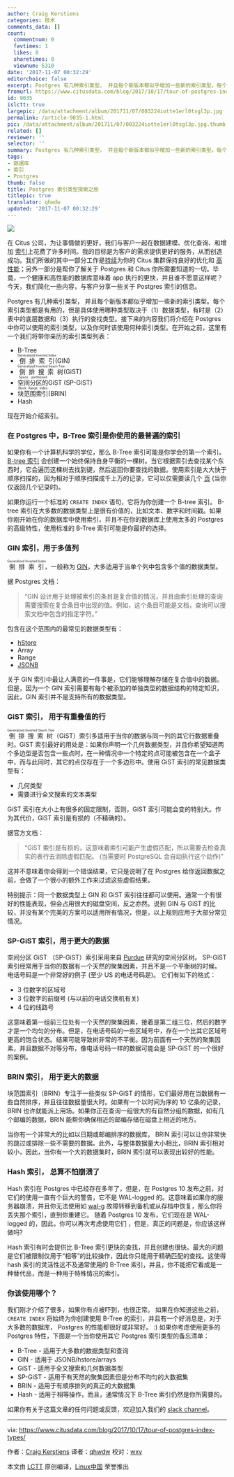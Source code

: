 ```yaml
---
author: Craig Kerstiens
categories: 技术
comments_data: []
count:
  commentnum: 0
  favtimes: 1
  likes: 0
  sharetimes: 0
  viewnum: 5310
date: '2017-11-07 00:32:29'
editorchoice: false
excerpt: Postgres 有几种索引类型， 并且每个新版本都似乎增加一些新的索引类型。每个索引类型都是有用的，但是具体使用哪种类型取决于（1）数据类型，有时是（2）表中的底层数据和（3）执行的查找类型。
fromurl: https://www.citusdata.com/blog/2017/10/17/tour-of-postgres-index-types/
id: 9035
islctt: true
largepic: /data/attachment/album/201711/07/003224iotte1erl0tsgl3p.jpg
permalink: /article-9035-1.html
pic: /data/attachment/album/201711/07/003224iotte1erl0tsgl3p.jpg.thumb.jpg
related: []
reviewer: ''
selector: ''
summary: Postgres 有几种索引类型， 并且每个新版本都似乎增加一些新的索引类型。每个索引类型都是有用的，但是具体使用哪种类型取决于（1）数据类型，有时是（2）表中的底层数据和（3）执行的查找类型。
tags:
- 数据库
- 索引
- Postgres
thumb: false
title: Postgres 索引类型探索之旅
titlepic: true
translator: qhwdw
updated: '2017-11-07 00:32:29'
---
```


![](/data/attachment/album/201711/07/003224iotte1erl0tsgl3p.jpg)


在 Citus 公司，为让事情做的更好，我们与客户一起在数据建模、优化查询、和增加 [索引](https://www.citusdata.com/blog/2017/10/11/index-all-the-things-in-postgres/)上花费了许多时间。我的目标是为客户的需求提供更好的服务，从而创造成功。我们所做的其中一部分工作是[持续](https://www.citusdata.com/product/cloud)为你的 Citus 集群保持良好的优化和 [高性能](https://www.citusdata.com/blog/2017/09/29/what-performance-can-you-expect-from-postgres/)；另外一部分是帮你了解关于 Postgres 和 Citus 你所需要知道的一切。毕竟，一个健康和高性能的数据库意味着 app 执行的更快，并且谁不愿意这样呢？ 今天，我们简化一些内容，与客户分享一些关于 Postgres 索引的信息。


Postgres 有几种索引类型， 并且每个新版本都似乎增加一些新的索引类型。每个索引类型都是有用的，但是具体使用哪种类型取决于（1）数据类型，有时是（2）表中的底层数据和（3）执行的查找类型。接下来的内容我们将介绍在 Postgres 中你可以使用的索引类型，以及你何时该使用何种索引类型。在开始之前，这里有一个我们将带你亲历的索引类型列表：


* B-Tree
* <ruby> 倒排索引 <rt>  Generalized Inverted Index </rt></ruby> (GIN)
* <ruby> 倒排搜索树 <rt>  Generalized Inverted Seach Tree </rt></ruby> (GiST)
* <ruby> 空间分区的 <rt>  Space partitioned </rt></ruby> GiST (SP-GiST)
* <ruby> 块范围索引 <rt>  Block Range Index </rt></ruby> (BRIN)
* Hash


现在开始介绍索引。


### 在 Postgres 中，B-Tree 索引是你使用的最普遍的索引


如果你有一个计算机科学的学位，那么 B-Tree 索引可能是你学会的第一个索引。[B-tree 索引](https://en.wikipedia.org/wiki/B-tree) 会创建一个始终保持自身平衡的一棵树。当它根据索引去查找某个东西时，它会遍历这棵树去找到键，然后返回你要查找的数据。使用索引是大大快于顺序扫描的，因为相对于顺序扫描成千上万的记录，它可以仅需要读几个 [页](https://www.8kdata.com/blog/postgresql-page-layout/) (当你仅返回几个记录时)。


如果你运行一个标准的 `CREATE INDEX` 语句，它将为你创建一个 B-tree 索引。 B-tree 索引在大多数的数据类型上是很有价值的，比如文本、数字和时间戳。如果你刚开始在你的数据库中使用索引，并且不在你的数据库上使用太多的 Postgres 的高级特性，使用标准的 B-Tree 索引可能是你最好的选择。


### GIN 索引，用于多值列


<ruby> 倒排索引 <rt>  Generalized Inverted Index </rt></ruby>，一般称为 [GIN](https://www.postgresql.org/docs/10/static/gin.html)，大多适用于当单个列中包含多个值的数据类型。


据 Postgres 文档： 



> 
> “GIN 设计用于处理被索引的条目是复合值的情况，并且由索引处理的查询需要搜索在复合条目中出现的值。例如，这个条目可能是文档，查询可以搜索文档中包含的指定字符。”
> 
> 
> 


包含在这个范围内的最常见的数据类型有：


* [hStore](https://www.citusdata.com/blog/2016/07/14/choosing-nosql-hstore-json-jsonb/)
* Array
* Range
* [JSONB](https://www.citusdata.com/blog/2016/07/14/choosing-nosql-hstore-json-jsonb/)


关于 GIN 索引中最让人满意的一件事是，它们能够理解存储在复合值中的数据。但是，因为一个 GIN 索引需要有每个被添加的单独类型的数据结构的特定知识，因此，GIN 索引并不是支持所有的数据类型。


### GiST 索引， 用于有重叠值的行


<ruby> 倒排搜索树 <rt>  Generalized Inverted Seach Tree </rt></ruby>（GiST）索引多适用于当你的数据与同一列的其它行数据重叠时。GiST 索引最好的用处是：如果你声明一个几何数据类型，并且你希望知道两个多边型是否包含一些点时。在一种情况中一个特定的点可能被包含在一个盒子中，而与此同时，其它的点仅存在于一个多边形中。使用 GiST 索引的常见数据类型有：


* 几何类型
* 需要进行全文搜索的文本类型


GiST 索引在大小上有很多的固定限制，否则，GiST 索引可能会变的特别大。作为其代价，GiST 索引是有损的（不精确的）。


据官方文档：



> 
> “GiST 索引是有损的，这意味着索引可能产生虚假匹配，所以需要去检查真实的表行去消除虚假匹配。 (当需要时 PostgreSQL 会自动执行这个动作)”
> 
> 
> 


这并不意味着你会得到一个错误结果，它只是说明了在 Postgres 给你返回数据之前，会做了一个很小的额外工作来过滤这些虚假结果。


特别提示：同一个数据类型上 GIN 和 GiST 索引往往都可以使用。通常一个有很好的性能表现，但会占用很大的磁盘空间，反之亦然。说到 GIN 与 GiST 的比较，并没有某个完美的方案可以适用所有情况，但是，以上规则应用于大部分常见情况。


### SP-GiST 索引，用于更大的数据


空间分区 GiST （SP-GiST）索引采用来自 [Purdue](https://www.cs.purdue.edu/spgist/papers/W87R36P214137510.pdf) 研究的空间分区树。 SP-GiST 索引经常用于当你的数据有一个天然的聚集因素，并且不是一个平衡树的时候。 电话号码是一个非常好的例子 (至少 US 的电话号码是)。 它们有如下的格式：


* 3 位数字的区域号
* 3 位数字的前缀号 (与以前的电话交换机有关)
* 4 位的线路号


这意味着第一组前三位处有一个天然的聚集因素，接着是第二组三位，然后的数字才是一个均匀的分布。但是，在电话号码的一些区域号中，存在一个比其它区域号更高的饱合状态。结果可能导致树非常的不平衡。因为前面有一个天然的聚集因素，并且数据不对等分布，像电话号码一样的数据可能会是 SP-GiST 的一个很好的案例。


### BRIN 索引， 用于更大的数据


块范围索引（BRIN）专注于一些类似 SP-GiST 的情形，它们最好用在当数据有一些自然排序，并且往往数据量很大时。如果有一个以时间为序的 10 亿条的记录，BRIN 也许就能派上用场。如果你正在查询一组很大的有自然分组的数据，如有几个邮编的数据，BRIN 能帮你确保相近的邮编存储在磁盘上相近的地方。


当你有一个非常大的比如以日期或邮编排序的数据库， BRIN 索引可以让你非常快的跳过或排除一些不需要的数据。此外，与整体数据量大小相比，BRIN 索引相对较小，因此，当你有一个大的数据集时，BRIN 索引就可以表现出较好的性能。


### Hash 索引， 总算不怕崩溃了


Hash 索引在 Postgres 中已经存在多年了，但是，在 Postgres 10 发布之前，对它们的使用一直有个巨大的警告，它不是 WAL-logged 的。这意味着如果你的服务器崩溃，并且你无法使用如 [wal-g](https://www.citusdata.com/blog/2017/08/18/introducing-wal-g-faster-restores-for-postgres/) 故障转移到备机或从存档中恢复，那么你将丢失那个索引，直到你重建它。 随着 Postgres 10 发布，它们现在是 WAL-logged 的，因此，你可以再次考虑使用它们 ，但是，真正的问题是，你应该这样做吗?


Hash 索引有时会提供比 B-Tree 索引更快的查找，并且创建也很快。最大的问题是它们被限制仅用于“相等”的比较操作，因此你只能用于精确匹配的查找。这使得 hash 索引的灵活性远不及通常使用的 B-Tree 索引，并且，你不能把它看成是一种替代品，而是一种用于特殊情况的索引。


### 你该使用哪个？


我们刚才介绍了很多，如果你有点被吓到，也很正常。 如果在你知道这些之前， `CREATE INDEX` 将始终为你创建使用 B-Tree 的索引，并且有一个好消息是，对于大多数的数据库， Postgres 的性能都很好或非常好。 :) 如果你考虑使用更多的 Postgres 特性，下面是一个当你使用其它 Postgres 索引类型的备忘清单：


* B-Tree - 适用于大多数的数据类型和查询
* GIN - 适用于 JSONB/hstore/arrays
* GiST - 适用于全文搜索和几何数据类型
* SP-GiST - 适用于有天然的聚集因素但是分布不均匀的大数据集
* BRIN - 适用于有顺序排列的真正的大数据集
* Hash - 适用于相等操作，而且，通常情况下 B-Tree 索引仍然是你所需要的。


如果你有关于这篇文章的任何问题或反馈，欢迎加入我们的 [slack channel](https://slack.citusdata.com/)。




---


via: <https://www.citusdata.com/blog/2017/10/17/tour-of-postgres-index-types/>


作者：[Craig Kerstiens](https://www.citusdata.com/blog/2017/10/17/tour-of-postgres-index-types/) 译者：[qhwdw](https://github.com/qhwdw) 校对：[wxy](https://github.com/wxy)


本文由 [LCTT](https://github.com/LCTT/TranslateProject) 原创编译，[Linux中国](https://linux.cn/) 荣誉推出